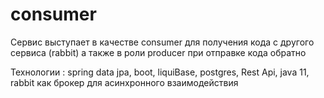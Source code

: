 # consumer

Сервис выступает в качестве consumer для получения кода с другого сервиса (rabbit) а также в роли producer при отправке кода обратно

Технологии : spring data jpa, boot, liquiBase, postgres, Rest Api, java 11, rabbit как брокер для асинхронного взаимодействия
